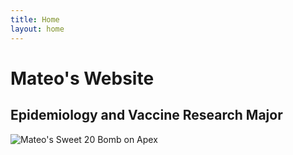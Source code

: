 ```yaml
---
title: Home
layout: home
---
```


# Mateo's Website
## Epidemiology and Vaccine Research Major

![Mateo's Sweet 20 Bomb on Apex]()
